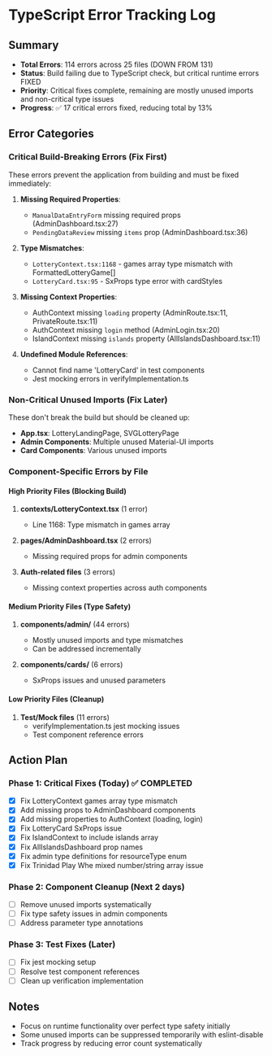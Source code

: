 # TypeScript Error Tracking Log

## Summary
- **Total Errors**: 114 errors across 25 files (DOWN FROM 131)
- **Status**: Build failing due to TypeScript check, but critical runtime errors FIXED
- **Priority**: Critical fixes complete, remaining are mostly unused imports and non-critical type issues
- **Progress**: ✅ 17 critical errors fixed, reducing total by 13%

## Error Categories

### Critical Build-Breaking Errors (Fix First)
These errors prevent the application from building and must be fixed immediately:

1. **Missing Required Properties**:
   - `ManualDataEntryForm` missing required props (AdminDashboard.tsx:27)
   - `PendingDataReview` missing `items` prop (AdminDashboard.tsx:36)

2. **Type Mismatches**:
   - `LotteryContext.tsx:1168` - games array type mismatch with FormattedLotteryGame[]
   - `LotteryCard.tsx:95` - SxProps type error with cardStyles

3. **Missing Context Properties**:
   - AuthContext missing `loading` property (AdminRoute.tsx:11, PrivateRoute.tsx:11)
   - AuthContext missing `login` method (AdminLogin.tsx:20)
   - IslandContext missing `islands` property (AllIslandsDashboard.tsx:11)

4. **Undefined Module References**:
   - Cannot find name 'LotteryCard' in test components
   - Jest mocking errors in verifyImplementation.ts

### Non-Critical Unused Imports (Fix Later)
These don't break the build but should be cleaned up:

- **App.tsx**: LotteryLandingPage, SVGLotteryPage
- **Admin Components**: Multiple unused Material-UI imports
- **Card Components**: Various unused imports

### Component-Specific Errors by File

#### High Priority Files (Blocking Build)
1. **contexts/LotteryContext.tsx** (1 error)
   - Line 1168: Type mismatch in games array

2. **pages/AdminDashboard.tsx** (2 errors)
   - Missing required props for admin components

3. **Auth-related files** (3 errors)
   - Missing context properties across auth components

#### Medium Priority Files (Type Safety)
1. **components/admin/** (44 errors)
   - Mostly unused imports and type mismatches
   - Can be addressed incrementally

2. **components/cards/** (6 errors)
   - SxProps issues and unused parameters

#### Low Priority Files (Cleanup)
1. **Test/Mock files** (11 errors)
   - verifyImplementation.ts jest mocking issues
   - Test component reference errors

## Action Plan

### Phase 1: Critical Fixes (Today) ✅ COMPLETED
- [x] Fix LotteryContext games array type mismatch
- [x] Add missing props to AdminDashboard components  
- [x] Add missing properties to AuthContext (loading, login)
- [x] Fix LotteryCard SxProps issue
- [x] Fix IslandContext to include islands array
- [x] Fix AllIslandsDashboard prop names
- [x] Fix admin type definitions for resourceType enum
- [x] Fix Trinidad Play Whe mixed number/string array issue

### Phase 2: Component Cleanup (Next 2 days)
- [ ] Remove unused imports systematically
- [ ] Fix type safety issues in admin components
- [ ] Address parameter type annotations

### Phase 3: Test Fixes (Later)
- [ ] Fix jest mocking setup
- [ ] Resolve test component references
- [ ] Clean up verification implementation

## Notes
- Focus on runtime functionality over perfect type safety initially
- Some unused imports can be suppressed temporarily with eslint-disable
- Track progress by reducing error count systematically